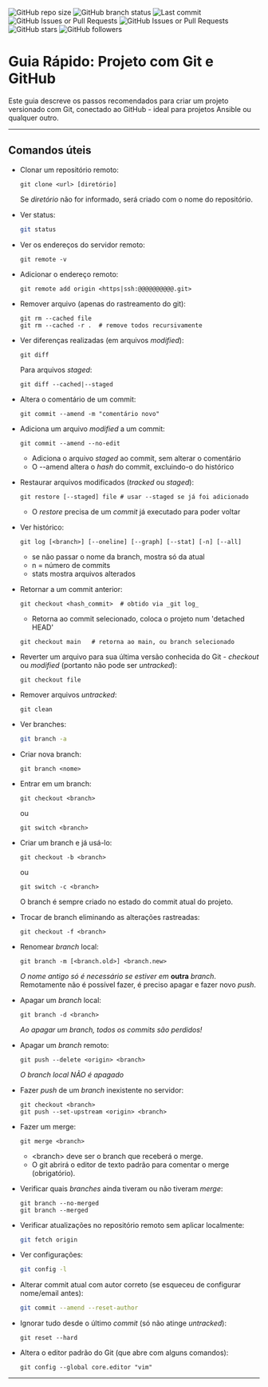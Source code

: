 <!--
" Badges ------------------ {{{
-->
<!-- Estes badges só funcionarão quando o repositório do github for público -->
![GitHub repo size](https://img.shields.io/github/repo-size/ernanikern70/Git-Tutorial?label=Repo%20size&style=flat-round&logo=github) 
![GitHub branch status](https://img.shields.io/github/checks-status/ernanikern70/Git-Tutorial/main) 
![Last commit](https://img.shields.io/github/last-commit/ernanikern70/Git-Tutorial?label=Last%20commit&style=flat-round&color=green) 
![GitHub Issues or Pull Requests](https://img.shields.io/github/issues/ernanikern70/Git-Tutorial)
![GitHub Issues or Pull Requests](https://img.shields.io/github/issues-pr/ernanikern70/Git-Tutorial)
![GitHub stars](https://img.shields.io/github/stars/ernanikern70/Git-Tutorial?label=%E2%AD%90%20Stars&style=flat-square&color=yellow)
![GitHub followers](https://img.shields.io/github/followers/ernanikern70) 
<!--
" }}}
-->
<!--
" Introdução --------------------------- {{{
-->
# Guia Rápido: Projeto com Git e GitHub

Este guia descreve os passos recomendados para criar um projeto versionado com Git, conectado ao GitHub - ideal para projetos Ansible ou qualquer outro.

---
<!--
" }}}
-->
<!--
" Comandos úteis --------------------- {{{
-->
## Comandos úteis

- Clonar um repositório remoto: 
  ```
  git clone <url> [diretório]
  ```
  Se _diretório_ não for informado, será criado com o nome do repositório.

- Ver status:
  ```bash
  git status
  ```

- Ver os endereços do servidor remoto: 
  ```
  git remote -v
  ```

- Adicionar o endereço remoto: 
  ```
  git remote add origin <https|ssh:@@@@@@@@@@.git>
  ```

- Remover arquivo (apenas do rastreamento do git):  
  ```
  git rm --cached file
  git rm --cached -r .  # remove todos recursivamente
  ```

- Ver diferenças realizadas (em arquivos _modified_): 
  ```
  git diff 
  ```
  Para arquivos _staged_:  
  ```
  git diff --cached|--staged
  ```

- Altera o comentário de um commit: 
  ```
  git commit --amend -m "comentário novo"
  ```

- Adiciona um arquivo _modified_ a um commit: 
  ```
  git commit --amend --no-edit
  ```
  * Adiciona o arquivo _staged_ ao commit, sem alterar o comentário
  * O --amend altera o _hash_ do commit, excluindo-o do histórico

- Restaurar arquivos modificados (_tracked_ ou _staged_): 
  ```
  git restore [--staged] file # usar --staged se já foi adicionado
  ```
  * O _restore_ precisa de um _commit_ já executado para poder voltar

- Ver histórico:
  ```
  git log [<branch>] [--oneline] [--graph] [--stat] [-n] [--all]
  ```
  * se não passar o nome da branch, mostra só da atual
  * n = número de commits  
  * stats mostra arquivos alterados

- Retornar a um commit anterior:  
  ```
  git checkout <hash_commit>  # obtido via _git log_
  ```
  * Retorna ao commit selecionado, coloca o projeto num 'detached HEAD'
  ```
  git checkout main   # retorna ao main, ou branch selecionado
  ```

- Reverter um arquivo para sua última versão conhecida do Git - _checkout_ ou _modified_ (portanto não pode ser _untracked_): 
  ```
  git checkout file
  ```

- Remover arquivos _untracked_:
  ```
  git clean
  ```

- Ver branches:
  ```bash
  git branch -a
  ```

- Criar nova branch: 
  ```
  git branch <nome>
  ```
- Entrar em um branch: 
  ```
  git checkout <branch>
  ```
  ou
  ```
  git switch <branch>
  ```

- Criar um branch e já usá-lo: 
  ```
  git checkout -b <branch>
  ```
  ou
  ```
  git switch -c <branch>
  ```
  O branch é sempre criado no estado do commit atual do projeto.

- Trocar de branch eliminando as alterações rastreadas: 
  ```
  git checkout -f <branch>
  ```

- Renomear _branch_ local: 
  ```
  git branch -m [<branch.old>] <branch.new>
  ```
  _O nome antigo só é necessário se estiver em_ __outra__ _branch_.
  Remotamente não é possível fazer, é preciso apagar e fazer novo _push_.

- Apagar um _branch_ local: 
  ```
  git branch -d <branch>
  ```
  _Ao apagar um branch, todos os _commits_ são perdidos!_

- Apagar um _branch_ remoto:
  ```
  git push --delete <origin> <branch>
  ```
  _O branch local NÃO é apagado_

- Fazer _push_ de um _branch_ inexistente no servidor: 
  ```
  git checkout <branch>
  git push --set-upstream <origin> <branch>
  ```

- Fazer um merge: 
  ```
  git merge <branch>
  ```
  * \<branch\> deve ser o branch que receberá o merge.
  * O git abrirá o editor de texto padrão para comentar o merge (obrigatório).

- Verificar quais _branches_ ainda tiveram ou não tiveram _merge_:
  ```
  git branch --no-merged
  git branch --merged
  ```

- Verificar atualizações no repositório remoto sem aplicar localmente:
  ```bash
  git fetch origin
  ```

- Ver configurações:
  ```bash
  git config -l
  ```

- Alterar commit atual com autor correto (se esqueceu de configurar nome/email antes):
  ```bash
  git commit --amend --reset-author
  ```

- Ignorar tudo desde o último _commit_ (só não atinge _untracked_):  
  ```
  git reset --hard
  ```

- Altera o editor padrão do Git (que abre com alguns comandos):
  ```
  git config --global core.editor "vim"
  ```

---
<!--
" }}}
-->
